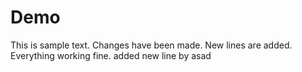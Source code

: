 # Demo

This is sample text.
Changes have been made.
New lines are added.
Everything working fine.
added new line by asad
